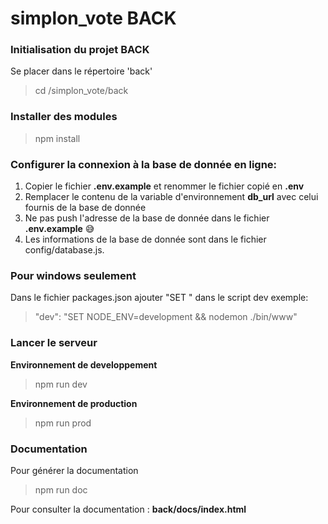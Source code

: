 # simplon_vote BACK

### Initialisation du projet BACK
Se placer dans le répertoire 'back'
> cd /simplon_vote/back

### Installer des modules
> npm install

### Configurer la connexion à la base de donnée en ligne:
1. Copier le fichier **.env.example** et renommer le fichier copié en **.env**
2. Remplacer le contenu de la variable d'environnement **db_url** avec celui fournis de la base de donnée
3. Ne pas push l'adresse de la base de donnée dans le fichier **.env.example** 😅
4. Les informations de la base de donnée sont dans le fichier config/database.js.

### Pour windows seulement
Dans le fichier packages.json 
ajouter "SET " dans le script dev
exemple:
> "dev": "SET NODE_ENV=development && nodemon ./bin/www"

### Lancer le serveur
**Environnement de developpement**
> npm run dev

**Environnement de production**
> npm run prod

### Documentation
Pour générer la documentation
> npm run doc

Pour consulter la documentation : **back/docs/index.html**
